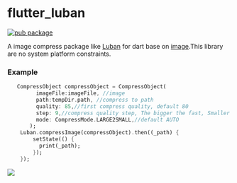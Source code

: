 # flutter_luban
[![pub package](https://img.shields.io/pub/v/flutter_luban.svg)](https://pub.dartlang.org/packages/flutter_luban)

A image compress package like [Luban](https://github.com/Curzibn/Luban) for dart base on [image](https://github.com/brendan-duncan/image).This library are no system platform constraints.

### Example
```dart
   CompressObject compressObject = CompressObject(
         imageFile:imageFile, //image
         path:tempDir.path, //compress to path
         quality: 85,//first compress quality, default 80
         step: 9,//compress quality step, The bigger the fast, Smaller is more accurate, default 6
         mode: CompressMode.LARGE2SMALL,//default AUTO
       );
    Luban.compressImage(compressObject).then((_path) {
        setState(() {
          print(_path);
        });
    });
```
![](https://github.com/crazecoder/flutter_luban/blob/62bae66c5d067db82117038c6bb8bac2d54e14f9/screenshot/test.png?raw=true)
